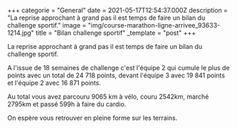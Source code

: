 +++
categorie = "General"
date = 2021-05-17T12:54:37.000Z
description = "La reprise approchant à grand pas il est temps de faire un bilan du challenge sportif."
image = "img/course-marathon-ligne-arrivee_93633-1214.jpg"
title = "Bilan challenge sportif"
_template = "post"
+++

La reprise approchant à grand pas il est temps de faire un bilan du challenge sportif.

A l'issue de 18 semaines de challenge c'est l'équipe 2 qui cumule le plus de points avec un total de 24 718 points, devant l'équipe 3 avec 19 841 points et l'équipe 2 avec 16 871 points.

Au total vous avez parcouru 9065 km à vélo, couru 2542km, marché 2795km et passé 599h à faire du cardio.

On espère vous retrouver en pleine forme sur les terrains.
